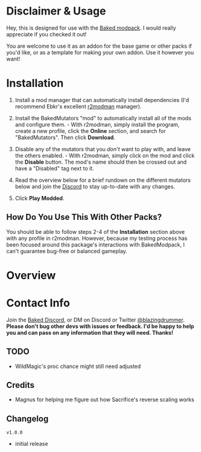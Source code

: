 # Disclaimer & Usage
Hey, this is designed for use with the [Baked modpack](https://thunderstore.io/package/blazingdrummer/BakedModpack/). I would really appreciate if you checked it out!

You are welcome to use it as an addon for the base game or other packs if you'd like, or as a template for making your own addon. Use it however you want!

# Installation
  1. Install a mod manager that can automatically install dependencies (I'd recommend Ebkr's excellent [r2modman](https://thunderstore.io/package/ebkr/r2modman/) manager).

  2. Install the BakedMutators "mod" to automatically install all of the mods and configure them.
    - With r2modman, simply install the program, create a new profile, click the **Online** section, and search for "BakedMutators". Then click **Download**.

  3. Disable any of the mutators that you *don't* want to play with, and leave the others enabled.
    - With r2modman, simply click on the mod and click the **Disable** button. The mod's name should then be crossed out and have a "Disabled" tag next to it.

  3. Read the overview below for a brief rundown on the different mutators below and join the [Discord](https://discord.gg/QRtdUbV) to stay up-to-date with any changes.

  4. Click **Play Modded**.

## How Do You Use This With Other Packs?
You should be able to follow steps 2-4 of the **Installation** section above with any profile in r2modman. However, because my testing process has been focused around this package's interactions with BakedModpack, I can't guarantee bug-free or balanced gameplay.

# Overview



# Contact Info
Join the [Baked Discord](https://discord.gg/QRtdUbV), or DM on Discord or Twitter [@blazingdrummer](https://twitter.com/blazingdrummer).
**Please don't bug other devs with issues or feedback. I'd be happy to help you and can pass on any information that they will need. Thanks!**

## TODO
  - WildMagic's proc chance might still need adjusted

## Credits
  - Magnus for helping me figure out how Sacrifice's reverse scaling works

## Changelog
`v1.0.0`

  - initial release
